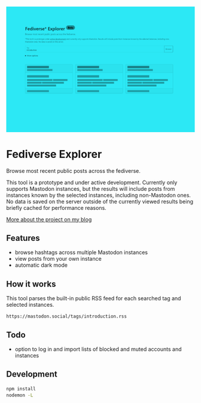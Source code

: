 ![A tinted screenshot of the Fediverse Explorer interface](public/images/fediverse-explorer-thumbnail.png)
# Fediverse Explorer

Browse most recent public posts across the fediverse.

This tool is a prototype and under active development. Currently only supports Mastodon instances, but the results will include posts from instances known by the selected instances, including non-Mastodon ones. No data is saved on the server outside of the currently viewed results being briefly cached for performance reasons.

[More about the project on my blog](https://stefanbohacek.com/project/fediverse-explorer/)

## Features

- browse hashtags across multiple Mastodon instances
- view posts from your own instance
- automatic dark mode

## How it works

This tool parses the built-in public RSS feed for each searched tag and selected instances. 

```
https://mastodon.social/tags/introduction.rss
```

## Todo

- option to log in and import lists of blocked and muted accounts and instances

## Development

```sh
npm install
nodemon -L
```